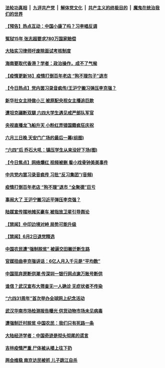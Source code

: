 ####  [法轮功真相](../../../../basic/blob/master/README.md?t=06040102) &nbsp;|&nbsp; [九评共产党](../../../../9ping.md/blob/master/README.md?t=06040102) &nbsp;|&nbsp; [解体党文化](../../../../jtdwh.md/blob/master/README.md?t=06040102)  &nbsp;|&nbsp; [共产主义的终极目的](../../../../gczydzjmd.md/blob/master/README.md?t=06040102) &nbsp;|&nbsp; [魔鬼在统治我们的世界](../../../../mgztzwmdsj.md/blob/master/README.md?t=06040102) 

#### [【预告】热点互动：中国小康了吗？习李唱反调](../pages/prog204/a102862375.md?t=06040102) 

#### [冤狱15年 张志超要求780万国家赔偿](../pages/prog204/a102862272.md?t=06040102) 

#### [大陆实习律师吁废除面试考核制度](../pages/prog204/a102862277.md?t=06040102) 

#### [海南要取代香港？学者：政治操作，成不了气候](../pages/prog204/a102862261.md?t=06040102) 

#### [【疫情更新18】疫情打倒百年老店 “狗不理包子”退市](../pages/prog204/a102860375.md?t=06040102) 


#### [【今日热点】党内罢习录音疯传/王沪宁搬习弹压李克强？](../pages/prog204/a102862201.md?t=06040102) 

#### [新华社女主持做小三 被原配央视女主播追巨款](../pages/prog204/a102862141.md?t=06040102) 

#### [遭坦克碾断双腿 六四大学生遇见戒严部队军官](../pages/prog204/a102862064.md?t=06040102) 

#### [央视直播龙飞船升天 小粉红弄错国籍疯狂庆祝](../pages/prog204/a102861831.md?t=06040102) 

#### [六月三日晚 天安门广场的最后一幕(组图)](../pages/prog204/a102862109.md?t=06040102) 

#### [“六四”后 乔石大吼：镇压学生从来没好下场(图)](../pages/prog204/a102862093.md?t=06040102) 

#### [【今日焦点】网络爆红 视频被删 看小戏骨钟美美事件](../pages/prog204/a102862078.md?t=06040102) 

#### [中共党内罢习录音疯传 习批“反习集团”(音频)](../pages/prog204/a102862024.md?t=06040102) 

#### [疫情打倒百年老店 “狗不理”退市 “全聚德”巨亏](../pages/prog204/a102862000.md?t=06040102) 

#### [事闹大了 王沪宁搬习近平弹压李克强？](../pages/prog204/a102861988.md?t=06040102) 

#### [陆媒宣传摆地摊买豪车 被指放卫星引导舆论](../pages/prog204/a102861934.md?t=06040102) 

#### [【禁闻】中印边境对峙 局势可能升级](../pages/prog204/a102861922.md?t=06040102) 

#### [【禁闻】6月2日退党精选](../pages/prog204/a102861879.md?t=06040102) 

#### [中国农民遭“强制脱贫” 被逼交田搬迁断生路](../pages/prog204/a102861876.md?t=06040102) 

#### [官媒扭曲李克强讲话：6亿人月入千元是“平均数”](../pages/prog204/a102861808.md?t=06040102) 

#### [中国现弃房断供潮 传深圳一银行网点逾万账号断供](../pages/prog204/a102861764.md?t=06040102) 

#### [谁信？武汉宣布大筛查无一人确诊 无症状者不传染](../pages/prog204/a102861725.md?t=06040102) 

#### [“六四31周年”首次举办全球网上纪念活动](../pages/prog204/a102861672.md?t=06040102) 

#### [武汉华南市场检测报告曝光 供货动物市场未见病毒](../pages/prog204/a102861629.md?t=06040102) 

#### [遭强制迁村脱贫 中国农民：我们只有死路一条](../pages/prog204/a102861583.md?t=06040102) 

#### [大陆经济学者：中国奇迹是彻头彻尾的谎言](../pages/prog204/a102861549.md?t=06040102) 

#### [吉林疫情严重 尸体被从楼上往下扔](../pages/prog204/a102861524.md?t=06040102) 

#### [两会维稳 南京访民被抓 儿子跳江自杀](../pages/prog204/a102861527.md?t=06040102) 

